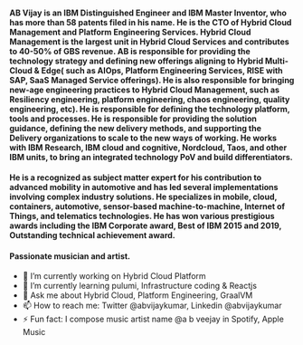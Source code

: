 #### AB Vijay is an IBM Distinguished Engineer and IBM Master Inventor, who has more than 58 patents filed in his name. He is the CTO of Hybrid Cloud Management and Platform Engineering Services. Hybrid Cloud Management is the largest unit in Hybrid Cloud Services and contributes to 40-50% of GBS revenue. AB is responsible for providing the technology strategy and defining new offerings aligning to Hybrid Multi-Cloud & Edge( such as AIOps, Platform Engineering Services, RISE with SAP, SaaS Managed Service offerings). He is also responsible for bringing new-age engineering practices to Hybrid Cloud Management, such as Resiliency engineering, platform engineering, chaos engineering, quality engineering, etc). He is responsible for defining the technology platform, tools and processes. He is responsible for providing the solution guidance, defining the new delivery methods, and supporting the Delivery organizations to scale to the new ways of working. He works with IBM Research, IBM cloud and cognitive, Nordcloud, Taos, and other IBM units, to bring an integrated technology PoV and build differentiators.

#### He is a recognized as subject matter expert for his contribution to advanced mobility in automotive and has led several implementations involving complex industry solutions. He specializes in mobile, cloud, containers, automotive, sensor-based machine-to-machine, Internet of Things, and telematics technologies. He has won various prestigious awards including the IBM Corporate award, Best of IBM 2015 and 2019, Outstanding technical achievement award.

#### Passionate musician and artist.



- 🔭 I’m currently working on Hybrid Cloud Platform
- 🌱 I’m currently learning pulumi, Infrastructure coding & Reactjs
- 💬 Ask me about Hybrid Cloud, Platform Engineering, GraalVM
- 📫 How to reach me: Twitter @abvijaykumar, Linkedin @abvijaykumar
- ⚡ Fun fact: I compose music artist name @a b veejay in Spotify, Apple Music
